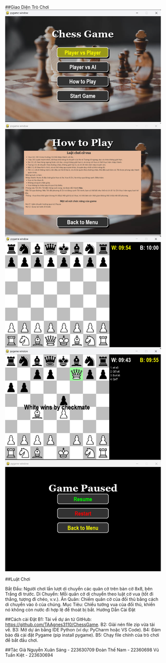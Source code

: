 
##Giao Diện Trò Chơi
![Ảnh demo1](https://github.com/TAAgnes3110/ChessGame/blob/main/images/Screenshot%202025-04-20%20222759.png)
![Ảnh demo2](https://github.com/TAAgnes3110/ChessGame/blob/main/images/Screenshot%202025-04-20%20222812.png)
![Ảnh demo3](https://github.com/TAAgnes3110/ChessGame/blob/main/images/Screenshot%202025-04-20%20222948.png)
![Ảnh demo4](https://github.com/TAAgnes3110/ChessGame/blob/main/images/Screenshot%202025-04-20%20223017.png)
![Ảnh demo5](https://github.com/TAAgnes3110/ChessGame/blob/main/images/Screenshot%202025-04-20%20223035.png)

##Luật Chơi

Bắt Đầu: Người chơi lần lượt di chuyển các quân cờ trên bàn cờ 8x8, bên Trắng đi trước.
Di Chuyển: Mỗi quân cờ di chuyển theo luật cờ vua (tốt đi thẳng, tượng đi chéo, v.v.).
Ăn Quân: Chiếm quân cờ của đối thủ bằng cách di chuyển vào ô của chúng.
Mục Tiêu: Chiếu tướng vua của đối thủ, khiến nó không còn nước đi hợp lệ để thoát bị bắt.
Hướng Dẫn Cài Đặt

##Cách cài Đặt
B1: Tải về dự án từ GitHub: https://github.com/TAAgnes3110/ChessGame.
B2: Giải nén file zip vừa tải về.
B3: Mở dự án bằng IDE Python (ví dụ: PyCharm hoặc VS Code).
B4: Đảm bảo đã cài đặt Pygame (pip install pygame).
B5: Chạy file chính của trò chơi để bắt đầu chơi.

##Tác Giả
Nguyễn Xuân Sáng - 223630709
Đoàn Thế Nam - 22360698
Vũ Tuấn Kiệt - 223630694
